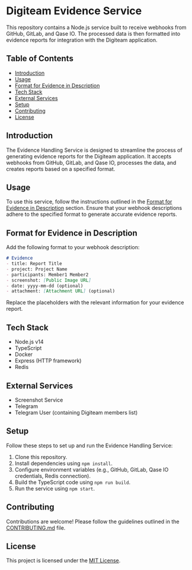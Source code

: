 # Digiteam Evidence Service

This repository contains a Node.js service built to receive webhooks from GitHub, GitLab, and Qase IO. The processed data is then formatted into evidence reports for integration with the Digiteam application.

## Table of Contents
- [Introduction](#introduction)
- [Usage](#usage)
- [Format for Evidence in Description](#format-for-evidence-in-description)
- [Tech Stack](#tech-stack)
- [External Services](#external-services)
- [Setup](#setup)
- [Contributing](#contributing)
- [License](#license)

## Introduction

The Evidence Handling Service is designed to streamline the process of generating evidence reports for the Digiteam application. It accepts webhooks from GitHub, GitLab, and Qase IO, processes the data, and creates reports based on a specified format.

## Usage

To use this service, follow the instructions outlined in the [Format for Evidence in Description](#format-for-evidence-in-description) section. Ensure that your webhook descriptions adhere to the specified format to generate accurate evidence reports.

## Format for Evidence in Description

Add the following format to your webhook description:

```markdown
# Evidence
- title: Report Title
- project: Project Name
- participants: Member1 Member2
- screenshot: [Public Image URL]
- date: yyyy-mm-dd (optional)
- attachment: [Attachment URL] (optional)
```

Replace the placeholders with the relevant information for your evidence report.

## Tech Stack

- Node.js v14
- TypeScript
- Docker
- Express (HTTP framework)
- Redis

## External Services

- Screenshot Service
- Telegram
- Telegram User (containing Digiteam members list)

## Setup

Follow these steps to set up and run the Evidence Handling Service:

1. Clone this repository.
2. Install dependencies using `npm install`.
3. Configure environment variables (e.g., GitHub, GitLab, Qase IO credentials, Redis connection).
4. Build the TypeScript code using `npm run build`.
5. Run the service using `npm start`.

## Contributing

Contributions are welcome! Please follow the guidelines outlined in the [CONTRIBUTING.md](CONTRIBUTING.md) file.

## License

This project is licensed under the [MIT License](LICENSE).